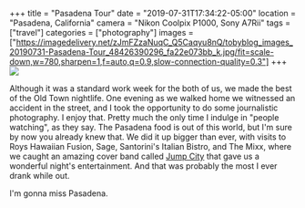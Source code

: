 +++
title = "Pasadena Tour"
date = "2019-07-31T17:34:22-05:00"
location = "Pasadena, California"
camera = "Nikon Coolpix P1000, Sony A7Rii"
tags = ["travel"]
categories = ["photography"]
images = ["https://imagedelivery.net/zJmFZzaNuqC_Q5Caqyu8nQ/tobyblog_images_20190731-Pasadena-Tour_48426390296_fa22e073bb_k.jpg/fit=scale-down,w=780,sharpen=1,f=auto,q=0.9,slow-connection-quality=0.3"]
+++
![](https://imagedelivery.net/zJmFZzaNuqC_Q5Caqyu8nQ/tobyblog_images_20190731-Pasadena-Tour_48426390296_fa22e073bb_k.jpg/fit=scale-down,w=780,sharpen=1,f=auto,q=0.9,slow-connection-quality=0.3)
<!--more-->

Although it was a standard work week for the both of us, we made the best of the Old Town nightlife. One evening as we walked home we witnessed an accident in the street, and I took the opportunity to do some journalistic photography. I enjoy that. Pretty much the only time I indulge in "people watching", as they say. The Pasadena food is out of this world, but I'm sure by now you already knew that. We did it up bigger than ever, with visits to Roys Hawaiian Fusion, Sage, Santorini's Italian Bistro, and The Mixx, where we caught an amazing cover band called [Jump City](http://jumpcity.rocks) that gave us a wonderful night's entertainment. And that was probably the most I ever drank while out.

I'm gonna miss Pasadena. 

<div id="gallery" style="display:none;"><img alt="IMG_3765" src="/images/20190731-Pasadena-Tour/48426385116_608d58c5fc.jpg"
data-image="https://imagedelivery.net/zJmFZzaNuqC_Q5Caqyu8nQ/tobyblog_images_20190731-Pasadena-Tour_48426385116_0aedaef32c_k.jpg/fit=scale-down,w=780,sharpen=1,f=auto,q=0.9,slow-connection-quality=0.3">
<img alt="DSCN1962" src="/images/20190731-Pasadena-Tour/48426387631_3b2166fd3b.jpg"
data-image="https://imagedelivery.net/zJmFZzaNuqC_Q5Caqyu8nQ/tobyblog_images_20190731-Pasadena-Tour_48426387631_8734ad9a27_k.jpg/fit=scale-down,w=780,sharpen=1,f=auto,q=0.9,slow-connection-quality=0.3">
<img alt="DSCN2028" src="/images/20190731-Pasadena-Tour/48426384711_4b7478e4fc.jpg"
data-image="https://imagedelivery.net/zJmFZzaNuqC_Q5Caqyu8nQ/tobyblog_images_20190731-Pasadena-Tour_48426384711_6c3f68ccaf_k.jpg/fit=scale-down,w=780,sharpen=1,f=auto,q=0.9,slow-connection-quality=0.3">
<img alt="DSCN1981" src="/images/20190731-Pasadena-Tour/48426389536_436fc13879.jpg"
data-image="https://imagedelivery.net/zJmFZzaNuqC_Q5Caqyu8nQ/tobyblog_images_20190731-Pasadena-Tour_48426389536_f5430fa335_k.jpg/fit=scale-down,w=780,sharpen=1,f=auto,q=0.9,slow-connection-quality=0.3">
<img alt="Pasadena Tour" src="/images/20190731-Pasadena-Tour/48426390596_38b85a9ef3.jpg"
data-image="https://imagedelivery.net/zJmFZzaNuqC_Q5Caqyu8nQ/tobyblog_images_20190731-Pasadena-Tour_48426390596_be70e86a7b_k.jpg/fit=scale-down,w=780,sharpen=1,f=auto,q=0.9,slow-connection-quality=0.3">
<img alt="DSCN2094" src="/images/20190731-Pasadena-Tour/48426530792_07a4004630.jpg"
data-image="https://imagedelivery.net/zJmFZzaNuqC_Q5Caqyu8nQ/tobyblog_images_20190731-Pasadena-Tour_48426530792_919a833423_k.jpg/fit=scale-down,w=780,sharpen=1,f=auto,q=0.9,slow-connection-quality=0.3">
<img alt="IMG_3792" src="/images/20190731-Pasadena-Tour/48426531002_cf5ac494ac.jpg"
data-image="https://imagedelivery.net/zJmFZzaNuqC_Q5Caqyu8nQ/tobyblog_images_20190731-Pasadena-Tour_48426531002_d8e9fa3de1_k.jpg/fit=scale-down,w=780,sharpen=1,f=auto,q=0.9,slow-connection-quality=0.3">
<img alt="Pasadena Tour" src="/images/20190731-Pasadena-Tour/48426533122_b206a47ae1.jpg"
data-image="https://imagedelivery.net/zJmFZzaNuqC_Q5Caqyu8nQ/tobyblog_images_20190731-Pasadena-Tour_48426533122_06c515e302_k.jpg/fit=scale-down,w=780,sharpen=1,f=auto,q=0.9,slow-connection-quality=0.3">
<img alt="DSCN2049" src="/images/20190731-Pasadena-Tour/48426529247_ac6866efcd.jpg"
data-image="https://imagedelivery.net/zJmFZzaNuqC_Q5Caqyu8nQ/tobyblog_images_20190731-Pasadena-Tour_48426529247_1b753ad022_k.jpg/fit=scale-down,w=780,sharpen=1,f=auto,q=0.9,slow-connection-quality=0.3">
<img alt="Pasadena Tour" src="/images/20190731-Pasadena-Tour/48426390166_92c4000ee7.jpg"
data-image="https://imagedelivery.net/zJmFZzaNuqC_Q5Caqyu8nQ/tobyblog_images_20190731-Pasadena-Tour_48426390166_4baa094cb1_k.jpg/fit=scale-down,w=780,sharpen=1,f=auto,q=0.9,slow-connection-quality=0.3">
<img alt="DSCN1995" src="/images/20190731-Pasadena-Tour/48426389271_c115abd7db.jpg"
data-image="https://imagedelivery.net/zJmFZzaNuqC_Q5Caqyu8nQ/tobyblog_images_20190731-Pasadena-Tour_48426389271_8cb74a6a6d_k.jpg/fit=scale-down,w=780,sharpen=1,f=auto,q=0.9,slow-connection-quality=0.3">
<img alt="IMG_3763" src="/images/20190731-Pasadena-Tour/48426387206_e7a2f4bf07.jpg"
data-image="https://imagedelivery.net/zJmFZzaNuqC_Q5Caqyu8nQ/tobyblog_images_20190731-Pasadena-Tour_48426387206_b8cdfe301e_k.jpg/fit=scale-down,w=780,sharpen=1,f=auto,q=0.9,slow-connection-quality=0.3">
<img alt="DSCN2097" src="/images/20190731-Pasadena-Tour/48426531317_10f065e34c.jpg"
data-image="https://imagedelivery.net/zJmFZzaNuqC_Q5Caqyu8nQ/tobyblog_images_20190731-Pasadena-Tour_48426531317_931e0ea8c6_k.jpg/fit=scale-down,w=780,sharpen=1,f=auto,q=0.9,slow-connection-quality=0.3">
<img alt="DSCN1993" src="/images/20190731-Pasadena-Tour/48426389076_8f8d7b2814.jpg"
data-image="https://imagedelivery.net/zJmFZzaNuqC_Q5Caqyu8nQ/tobyblog_images_20190731-Pasadena-Tour_48426389076_d0c3282e20_k.jpg/fit=scale-down,w=780,sharpen=1,f=auto,q=0.9,slow-connection-quality=0.3">
<img alt="IMG_3762" src="/images/20190731-Pasadena-Tour/48426530017_89092b0d55.jpg"
data-image="https://imagedelivery.net/zJmFZzaNuqC_Q5Caqyu8nQ/tobyblog_images_20190731-Pasadena-Tour_48426530017_638b5498b2_k.jpg/fit=scale-down,w=780,sharpen=1,f=auto,q=0.9,slow-connection-quality=0.3">
<img alt="Pasadena Tour" src="/images/20190731-Pasadena-Tour/48426533512_5158c8f96b.jpg"
data-image="https://imagedelivery.net/zJmFZzaNuqC_Q5Caqyu8nQ/tobyblog_images_20190731-Pasadena-Tour_48426533512_21dc7a2fb8_k.jpg/fit=scale-down,w=780,sharpen=1,f=auto,q=0.9,slow-connection-quality=0.3">
<img alt="DSCN1966" src="/images/20190731-Pasadena-Tour/48426528032_c8689c9d75.jpg"
data-image="https://imagedelivery.net/zJmFZzaNuqC_Q5Caqyu8nQ/tobyblog_images_20190731-Pasadena-Tour_48426528032_64196ed8b9_k.jpg/fit=scale-down,w=780,sharpen=1,f=auto,q=0.9,slow-connection-quality=0.3">
<img alt="IMG_3770" src="/images/20190731-Pasadena-Tour/48426385766_0a03d371f5.jpg"
data-image="https://imagedelivery.net/zJmFZzaNuqC_Q5Caqyu8nQ/tobyblog_images_20190731-Pasadena-Tour_48426385766_4cfbb6f92c_k.jpg/fit=scale-down,w=780,sharpen=1,f=auto,q=0.9,slow-connection-quality=0.3">
<img alt="DSCN2112" src="/images/20190731-Pasadena-Tour/48426530507_3aa2f40277.jpg"
data-image="https://imagedelivery.net/zJmFZzaNuqC_Q5Caqyu8nQ/tobyblog_images_20190731-Pasadena-Tour_48426530507_56cbd30898_k.jpg/fit=scale-down,w=780,sharpen=1,f=auto,q=0.9,slow-connection-quality=0.3">
<img alt="IMG_3773" src="/images/20190731-Pasadena-Tour/48426529537_9d0189bfa1.jpg"
data-image="https://imagedelivery.net/zJmFZzaNuqC_Q5Caqyu8nQ/tobyblog_images_20190731-Pasadena-Tour_48426529537_3a43a8067f_k.jpg/fit=scale-down,w=780,sharpen=1,f=auto,q=0.9,slow-connection-quality=0.3">
<img alt="DSCN2032" src="/images/20190731-Pasadena-Tour/48426532377_1fcfb71715.jpg"
data-image="https://imagedelivery.net/zJmFZzaNuqC_Q5Caqyu8nQ/tobyblog_images_20190731-Pasadena-Tour_48426532377_26dca126fc_k.jpg/fit=scale-down,w=780,sharpen=1,f=auto,q=0.9,slow-connection-quality=0.3">
<img alt="DSCN2083" src="/images/20190731-Pasadena-Tour/48426388886_ae54343245.jpg"
data-image="https://imagedelivery.net/zJmFZzaNuqC_Q5Caqyu8nQ/tobyblog_images_20190731-Pasadena-Tour_48426388886_8204c0118c_k.jpg/fit=scale-down,w=780,sharpen=1,f=auto,q=0.9,slow-connection-quality=0.3">
<img alt="DSCN2018" src="/images/20190731-Pasadena-Tour/48426390011_091a2dc2a2.jpg"
data-image="https://imagedelivery.net/zJmFZzaNuqC_Q5Caqyu8nQ/tobyblog_images_20190731-Pasadena-Tour_48426390011_331477b312_k.jpg/fit=scale-down,w=780,sharpen=1,f=auto,q=0.9,slow-connection-quality=0.3">
<img alt="IMG_3764" src="/images/20190731-Pasadena-Tour/48426528667_38626eb2e7.jpg"
data-image="https://imagedelivery.net/zJmFZzaNuqC_Q5Caqyu8nQ/tobyblog_images_20190731-Pasadena-Tour_48426528667_7a345cda5b_k.jpg/fit=scale-down,w=780,sharpen=1,f=auto,q=0.9,slow-connection-quality=0.3">
<img alt="IMG_3766" src="/images/20190731-Pasadena-Tour/48426528977_0801d5e997.jpg"
data-image="https://imagedelivery.net/zJmFZzaNuqC_Q5Caqyu8nQ/tobyblog_images_20190731-Pasadena-Tour_48426528977_16d4b59f79_k.jpg/fit=scale-down,w=780,sharpen=1,f=auto,q=0.9,slow-connection-quality=0.3"></div>
